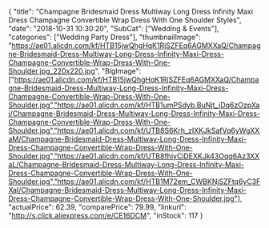 {
	"title": "Champagne Bridesmaid Dress Multiway Long Dress Infinity Maxi Dress Champagne Convertible Wrap Dress With One Shoulder Styles",
	"date": "2018-10-31 10:30:20",
	"SubCat": ["Wedding & Events"],
	"categories": ["Wedding Party Dress"],
	"thumbnailImage": "https://ae01.alicdn.com/kf/HTB15jwQhgHqK1RjSZFEq6AGMXXaQ/Champagne-Bridesmaid-Dress-Multiway-Long-Dress-Infinity-Maxi-Dress-Champagne-Convertible-Wrap-Dress-With-One-Shoulder.jpg_220x220.jpg",
	"BigImage": ["https://ae01.alicdn.com/kf/HTB15jwQhgHqK1RjSZFEq6AGMXXaQ/Champagne-Bridesmaid-Dress-Multiway-Long-Dress-Infinity-Maxi-Dress-Champagne-Convertible-Wrap-Dress-With-One-Shoulder.jpg","https://ae01.alicdn.com/kf/HTB1umPSdyb.BuNjt_jDq6zOzpXaj/Champagne-Bridesmaid-Dress-Multiway-Long-Dress-Infinity-Maxi-Dress-Champagne-Convertible-Wrap-Dress-With-One-Shoulder.jpg","https://ae01.alicdn.com/kf/UTB8S6Krh_zIXKJkSafVq6yWgXXaM/Champagne-Bridesmaid-Dress-Multiway-Long-Dress-Infinity-Maxi-Dress-Champagne-Convertible-Wrap-Dress-With-One-Shoulder.jpg","https://ae01.alicdn.com/kf/UTB8fhiyCiDEXKJk43Oqq6Az3XXaL/Champagne-Bridesmaid-Dress-Multiway-Long-Dress-Infinity-Maxi-Dress-Champagne-Convertible-Wrap-Dress-With-One-Shoulder.jpg","https://ae01.alicdn.com/kf/HTB1M72em_CWBKNjSZFtq6yC3FXaI/Champagne-Bridesmaid-Dress-Multiway-Long-Dress-Infinity-Maxi-Dress-Champagne-Convertible-Wrap-Dress-With-One-Shoulder.jpg"],
	"actualPrice": 62.39,
	"comparePrice": 79.99,
	"linkurl": "http://s.click.aliexpress.com/e/CE16DCM",
	"inStock": 117
}

